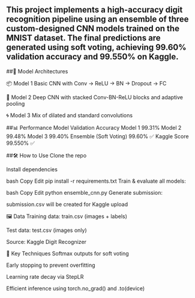 This project implements a high-accuracy digit recognition pipeline using an ensemble of three custom-designed CNN models trained on the MNIST dataset. The final predictions are generated using soft voting, achieving 99.60% validation accuracy and 99.550% on Kaggle.
---

##🧠 Model Architectures

📦 Model 1
Basic CNN with Conv → ReLU → BN → Dropout → FC

🧱 Model 2
Deep CNN with stacked Conv-BN-ReLU blocks and adaptive pooling

🌀 Model 3
Mix of dilated and standard convolutions

##📊 Performance
Model	Validation Accuracy
Model 1	99.31%
Model 2	99.48%
Model 3	99.40%
Ensemble (Soft Voting)	99.60% ✅
Kaggle Score	99.550% ✅

##🛠️ How to Use
Clone the repo

Install dependencies

bash
Copy
Edit
pip install -r requirements.txt
Train & evaluate all models:

bash
Copy
Edit
python ensemble_cnn.py
Generate submission:

submission.csv will be created for Kaggle upload

🖼️ Data
Training data: train.csv (images + labels)

Test data: test.csv (images only)

Source: Kaggle Digit Recognizer

🧪 Key Techniques
Softmax outputs for soft voting

Early stopping to prevent overfitting

Learning rate decay via StepLR

Efficient inference using torch.no_grad() and .to(device)

